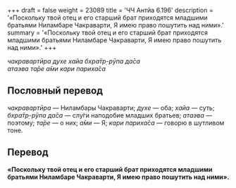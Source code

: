 +++
draft = false
weight = 23089
title = 'ЧЧ Антйа 6.196'
description = '«Поскольку твой отец и его старший брат приходятся младшими братьями Ниламбаре Чакраварти, Я имею право пошутить над ними».'
summary = '«Поскольку твой отец и его старший брат приходятся младшими братьями Ниламбаре Чакраварти, Я имею право пошутить над ними».'
+++

_чакравартӣра духе хайа бхра̄тр̣-рӯпа да̄са  
атаэва та̄ре а̄ми кари париха̄са_

## Пословный перевод

_чакравартӣра_ — Ниламбары Чакраварти; _духе_ — оба; _хайа_ — суть; _бхра̄тр̣_\-_рӯпа_ _да̄са_ — слу́ги наподобие младших братьев; _атаэва_ — поэтому; _та̄ре_ — о них; _а̄ми_ — Я; _кари_ _париха̄са_ — говорю в шутливом тоне.

## Перевод

**«Поскольку твой отец и его старший брат приходятся младшими братьями Ниламбаре Чакраварти, Я имею право пошутить над ними».**
